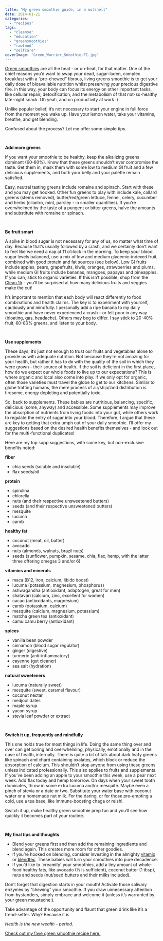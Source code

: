 ```yaml
---
title: "My green smoothie guide, in a nutshell"
date: 2014-01-21
categories: 
  - "recipes"
tags: 
  - "cleanse"
  - "education"
  - "greensmoothies"
  - "rawfood"
  - "selfcare"
coverImage: "Green_Warrior_Smoothie-FI.jpg"
---
```


[Green smoothies](https://www.livingrhea.com/recipes/green-warrior-smoothie/) are all the heat - or un-heat, for that matter. One of the chief reasons you’d want to swap your dead, sugar-laden, complex breakfast with a “pre-chewed” fibrous, living greens smoothie is to get your daily dose of bioavailable nutrition whilst preserving your precious digestive fire. In this way, your body can focus its energy on other important tasks, like cellular repair, detoxification, and the metabolism of that not-so-healthy late-night snack. Oh yeah, and on productivity at work :)

Unlike popular belief, it’s not necessary to start your engine in full force from the moment you wake up. Have your lemon water, take your vitamins, breathe, and get blending.

Confused about the process? Let me offer some simple tips.

 

**Add more greens**

If you want your smoothie to be healthy, keep the alkalizing greens dominant (60-80%). Know that these greens shouldn’t ever compromise the taste. Get them in, mask them with some low to medium GI fruit and a few delicious supplements, and both your belly and your palette remain satisfied.

Easy, neutral tasting greens include romaine and spinach. Start with these and you may get hooked. Other fun greens to play with include kale, collard greens (stems removed), butter/red/green lettuce, fennel, celery, cucumber and herbs (cilantro, mint, parsley - in smaller quantities). If you’re overwhelmed by the taste of a pungent or bitter greens, halve the amounts and substitute with romaine or spinach.

 

**Be fruit smart**

A spike in blood sugar is not necessary for any of us, no matter what time of day. Because that’s usually followed by a crash, and we certainly don’t want to feel like we need a nap at 11 o’clock in the morning. To keep your blood sugar levels balanced, use a mix of low and medium glycemic-indexed fruit, combined with good protein and fat sources (see below). Low GI fruits include apples, pears, grapefruits, kiwis, oranges, strawberries and plums, while medium GI fruits include bananas, mangoes, papayas and pineapples. If you can, stick to organic varieties. If this isn’t possible, shop from the [Clean 15](http://www.ewg.org/foodnews/) - you’ll be surprised at how many delicious fruits and veggies make the cut!

It’s important to mention that each body will react differently to food combinations and health claims. The key is to experiment with yourself, cautiously and mindfully. I personally add a ripe banana to my daily smoothie and have never experienced a crash - or felt poor in any way (bloating, gas, headache). Others may beg to differ. I say stick to 20-40% fruit, 60-80% greens, and listen to your body.

 

**Use supplements** 

These days, it’s just not enough to trust our fruits and vegetables alone to provide us with adequate nutrition. Not because they’re not amazing for your health, but rather it has to do with the quality of the soil in which they were grown - their source of health. If the soil is deficient in the first place, how do we expect our whole foods to live up to our expectations? This is where organic and local also come into play. If we only opt for organic, often those varieties must travel the globe to get to our kitchens. Similar to globe trotting humans, the mere process of air/ship/land distribution is tiresome, energy depleting and potentially toxic.

So, back to supplements. These babies are nutritious, balancing, specific, delicious (some, anyway) and accessible. Some supplements may improve the absorption of nutrients from living foods into your gut, while others work to regulate the entry of sugar into your blood. Therefore, I argue that these are key to getting that extra umph out of your daily smoothie. I’ll offer my suggestions based on the desired health benefits themselves - and look out for the multi-functional duplicates!

Here are my top supp suggestions, with some key, but non-exclusive benefits noted:

**fiber**

- chia seeds (soluble and insoluble)
- flax seeds/oil

**protein**

- spirulina
- chlorella
- nuts (and their respective unsweetened butters)
- seeds (and their respective unsweetened butters)
- mesquite
- lucuma
- carob

**healthy fat**

- coconut (meat, oil, butter)
- avocado
- nuts (almonds, walnuts, brazil nuts)
- seeds (sunflower, pumpkin, sesame, chia, flax, hemp, with the latter three offering omegas 3 and/or 6)

**vitamins and minerals**

- maca (B12, iron, calcium, libido boost)
- lucuma (potassium, magnesium, phosphorus)
- ashwagandha (antioxidant, adaptogen, great for men)
- shatavari (calcium, zinc, excellent for women)
- cacao (antioxidants, magnesium)
- carob (potassium, calcium)
- mesquite (calcium, magnesium, potassium)
- matcha green tea (antioxidant)
- camu camu berry (antioxidant)

**spices**

- vanilla bean powder
- cinnamon (blood sugar regulator)
- ginger (digestive)
- turmeric (anti-inflammatory)
- cayenne (gut cleaner)
- sea salt (hydration)

**natural sweeteners**

- lucuma (naturally sweet)
- mesquite (sweet, caramel flavour)
- coconut nectar
- medjool dates
- maple syrup
- yacon syrup
- stevia leaf powder or extract

 

**Switch it up, frequently and mindfully**

This one holds true for most things in life. Doing the same thing over and over can get boring and overwhelming, physically, emotionally and in the case of health, internally. There is quite a bit of talk about dark leafy greens like spinach and chard containing oxalates, which block or reduce the absorption of calcium. This shouldn’t stop anyone from using these greens unless indicated professionally. This also applies to fruits and supplements. If you’ve been adding an apple to your smoothie this week, use a pear next week. Add flax today and hemp tomorrow. On days when your sweet tooth dominates, throw in some extra lucuma and/or mesquite. Maybe even a pinch of stevia or a date or two. Substitute your water base with coconut water or a homemade nut milk. For the daring, or for those pre-empting a cold, use a tea base, like immune-boosting chaga or reishi.

Switch it up, make healthy green smoothie prep fun and you’ll see how quickly it becomes part of your routine.

 

**My final tips and thoughts** 

- Blend your greens first and then add the remaining ingredients and blend again. This creates more room for other goodies.
- If you’re hooked on blending, consider investing in the almighty [vitamix](https://www.livingrhea.com/tools/vitamix-blender-product-review/) or [blendtec](https://www.livingrhea.com/tools/blendtec-blender-product-review/). These babies will turn your smoothies into pure decadence.
- If you’d like to 'creamify' your smoothies, add a tiny amount of whole-food healthy fats, like avocado (½ is sufficient), coconut butter (1 tbsp), nuts and seeds (nut/seed butters and their milks included).

Don’t forget that digestion starts in your mouth! Activate those salivary enzymes by “chewing” your smoothie. If you draw unnecessary attention from bystanders, simply embrace and welcome it (unless it’s warranted by your green moustache:).

Take advantage of the opportunity and flaunt that green drink like it’s a trend-setter. Why? Because it is.

_Health is the new wealth - period._

[Check out my fave green smoothie recipe here.](https://www.livingrhea.com/recipes/green-warrior-smoothie/)
